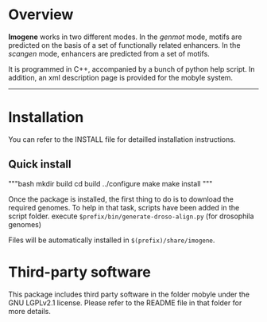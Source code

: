 Overview
========

**Imogene** works in two different modes. In the *genmot* mode, motifs are predicted on the basis of a set of functionally related enhancers. In the *scangen* mode, enhancers are predicted from a set of motifs.

It is programmed in C++, accompanied by a bunch of python help script. In addition, an xml description page is provided for the mobyle system.


----------

Installation
============

You can refer to the INSTALL file for detailled installation instructions. 

Quick install
-------------

"""bash
mkdir build
cd build
../configure
make
make install
"""

Once the package is installed, the first thing to do is to download the required genomes. To help in that task, scripts have been added in the script folder.
execute `$prefix/bin/generate-droso-align.py` (for drosophila genomes)

Files will be automatically installed in `$(prefix)/share/imogene`.


Third-party software
====================

This package includes third party software in the folder mobyle under the GNU LGPLv2.1 license. Please refer to the README file in that folder for more details.
